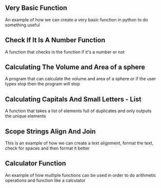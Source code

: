 Very Basic Function
---

An example of how we can create a very basic function in python to do something useful


Check If It Is A Number Function
---

A function that checks in the function if it's a number or not


Calculating The Volume and Area of a sphere
---

A program that can calculate the volume and area of a sphere or if the user types stop then the program will stop


Calculating Capitals And Small Letters - List
---

A function that takes a list of elements full of duplicates and only outputs the unique elements


Scope Strings Align And Join
---

This is an example of how we can create a text alignment, format the text, check for spaces and then format it better


Calculator Function
---

An example of how multiple functions can be used in order to do arithmetic operations and function like a calculator
